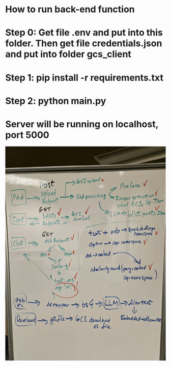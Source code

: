 # How to run back-end function

# Step 0: Get file .env and put into this folder. Then get file credentials.json and put into folder gcs_client
# Step 1: pip install -r requirements.txt
# Step 2: python main.py

# Server will be running on localhost, port 5000

![Alt text](./backend_design.jpg)